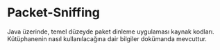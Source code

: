 # Packet-Sniffing
 Java üzerinde, temel düzeyde paket dinleme uygulaması kaynak kodları. Kütüphanenin nasıl kullanılacağına dair bilgiler dokümanda mevcuttur.
